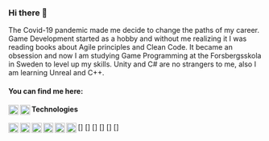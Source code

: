 ### Hi there 👋

The Covid-19 pandemic made me decide to change the paths of my career.  Game Development started as a hobby and without me realizing it I was reading books about Agile principles and Clean Code.
It became an obsession and now I am studying Game Programming at the Forsbergsskola in Sweden to level up my skills.
Unity and C# are no strangers to me, also I am learning Unreal and C++.

#### You can find me here:  
[<img align="left" height="20" alt="sokpapageorgiou.com" src="https://img.shields.io/badge/-sokpapageorgiou.com-blueviolet?style=flat-square" />](https://www.sokpapageorgiou.com/)
[<img align="left" height="20" alt="LinkedIn" src="https://img.shields.io/badge/-LinkedIn-blue?style=flat-square" />](https://www.linkedin.com/in/sokratis-papageorgiou-b26b1652/)    

#### Technologies
[<img align="left" height="20" alt="C#" src="https://img.shields.io/badge/-C#-blueviolet?style=flat-square" />]
[<img align="left" height="20" alt="Unity" src="https://img.shields.io/badge/-Unity-blueviolet?style=flat-square" />]
[<img align="left" height="20" alt="C++" src="https://img.shields.io/badge/-C++-blueviolet?style=flat-square" />]
[<img align="left" height="20" alt="Unreal" src="https://img.shields.io/badge/-Unreal-blueviolet?style=flat-square" />]
[<img align="left" height="20" alt="Git" src="https://img.shields.io/badge/-Git-blueviolet?style=flat-square" />]
[<img align="left" height="20" alt="JSON" src="https://img.shields.io/badge/-C#-blueviolet?style=flat-square" />]
